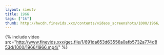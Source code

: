 ```yaml
--- 
layout: sieutv
title: 1966
tags: ["1k"]
thumb: http://hwcdn.finevids.xxx/contents/videos_screenshots/1000/1966/preview.mp4.jpg
---
```

{% include video src="http://www.finevids.xxx/get_file/1/691da653d63556a0afb5732a774d853d/1000/1966/1966.mp4/" %} 
